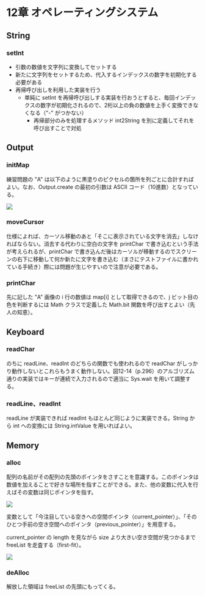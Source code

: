 # 12章 オペレーティングシステム

## String

### setInt

- 引数の数値を文字列に変換してセットする
- 新たに文字列をセットするため、代入するインデックスの数字を初期化する必要がある
- 再帰呼び出しを利用した実装を行う
  - 単純に setInt を再帰呼び出しする実装を行おうとすると、毎回インデックスの数字が初期化されるので、2桁以上の負の数値を上手く変換できなくなる（"-" がつかない）
    - 再帰部分のみを処理するメソッド int2String を別に定義してそれを呼び出すことで対処

## Output

### initMap

練習問題の "A" は以下のように黒塗りのピクセルの箇所を列ごとに合計すればよい。なお、Output.create の最初の引数は ASCII コード（10進数）となっている。

![](https://user-images.githubusercontent.com/61448492/91246656-63db2c80-e78b-11ea-9a1e-b04abfa8e13b.png)

### moveCursor

仕様によれば、カーソル移動のあと「そこに表示されている文字を消去」しなければならない。消去する代わりに空白の文字を printChar で書き込むという手法が考えられるが、printChar で書き込んだ後はカーソルが移動するのでスクリーンの右下に移動して何か新たに文字を書き込む（まさにテストファイルに書かれている手続き）際には問題が生じやすいので注意が必要である。

### printChar

先に記した "A" 画像の i 行の数値は map[i] として取得できるので、j ビット目の色を判断するには Math クラスで定義した Math.bit 関数を呼び出すとよい（先人の知恵）。

## Keyboard

### readChar

のちに readLine、readInt のどちらの関数でも使われるので readChar がしっかり動作しないとこれらもうまく動作しない。図12-14（p.296）のアルゴリズム通りの実装ではキーが連続で入力されるので適当に Sys.wait を用いて調整する。

### readLine、readInt

readLine が実装できれば readInt もほとんど同じように実装できる。String から int への変換には String.intValue を用いればよい。

## Memory

### alloc

配列の名前がその配列の先頭のポインタをさすことを意識する。このポインタは数値を加えることで好きな場所を指すことができる。また、他の変数に代入を行えばその変数は同じポインタを指す。

![](https://user-images.githubusercontent.com/61448492/91385692-737e7200-e86c-11ea-95a4-183798d1dbc9.png)

変数として「今注目している空きへの空間ポインタ（current_pointer）」、「そのひとつ手前の空き空間へのポインタ（previous_pointer）」を用意する。

current_pointer の length を見ながら size より大きい空き空間が見つかるまで freeList を走査する（first-fit）。

![](https://user-images.githubusercontent.com/61448492/91388371-200f2280-e872-11ea-89ee-56bc45786333.png)

### deAlloc

解放した領域は freeList の先頭にもってくる。

